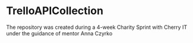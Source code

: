 # TrelloAPICollection
The repository was created during a 4-week Charity Sprint with Cherry IT under the guidance of mentor Anna Czyrko
